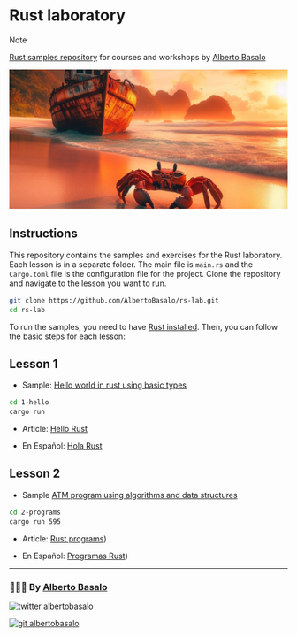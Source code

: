 # Rust laboratory

> [!NOTE]
> [Rust samples repository](https://github.com/AlbertoBasalo/rs-lab) for courses and workshops by [Alberto Basalo](https://albertobasalo.dev)

![Rust Image](rust.jpg)

## Instructions

This repository contains the samples and exercises for the Rust laboratory. Each lesson is in a separate folder. The main file is `main.rs` and the `Cargo.toml` file is the configuration file for the project. Clone the repository and navigate to the lesson you want to run.

```bash
git clone https://github.com/AlbertoBasalo/rs-lab.git
cd rs-lab
```

To run the samples, you need to have [Rust installed](https://www.rust-lang.org/tools/install). Then, you can follow the basic steps for each lesson:

## Lesson 1

- Sample: [Hello world in rust using basic types](https://github.com/AlbertoBasalo/rs-lab/blob/main/1-hello/src/main.rs)

```bash
cd 1-hello
cargo run
```

- Article: [Hello Rust](https://medium.com/@albertobasalo/hello-rust-34f2da7ed380)

- En Español: [Hola Rust](https://albertobasalo.hashnode.dev/hola-rust)


## Lesson 2

- Sample [ATM program using algorithms and data structures](https://github.com/AlbertoBasalo/rs-lab/blob/main/2-programs/src/main.rs)

```bash
cd 2-programs
cargo run 595
```

- Article: [Rust programs](https://albertobasalo.medium.com/rust-programs-262c1409b6c8))

- En Español: [Programas Rust](https://albertobasalo.hashnode.dev/programas-rust))


---

<footer>
  <h3>🧑🏼‍💻 By <a href="https://albertobasalo.dev" target="blank">Alberto Basalo</a> </h3>
  <p>
    <a href="https://twitter.com/albertobasalo" target="blank">
      <img src="https://img.shields.io/twitter/follow/albertobasalo?logo=twitter&style=for-the-badge" alt="twitter albertobasalo" />
    </a>
  </p>
  <p>
    <a href="https://github.com/albertobasalo" target="blank">
      <img 
        src="https://img.shields.io/github/followers/albertobasalo?logo=github&label=profile albertobasalo&style=for-the-badge" alt="git albertobasalo" />
    </a>
  </p>
</footer>
